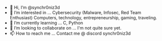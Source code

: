 - 👋 Hi, I’m @synchr0niz3d
- 👀 I’m interested in ... Cybersecurity (Malware, Infosec, Red Team Enthusiast) Computers, technology, entrepreneurship, gaming, traveling.
- 🌱 I’m currently learning ... C, Python
- 💞️ I’m looking to collaborate on ... I'm not quite sure yet.
- 📫 How to reach me ... Contact me @ discord synchr0niz3d

<!---
synchlink/synchlink is a ✨ special ✨ repository because its `README.md` (this file) appears on your GitHub profile.
You can click the Preview link to take a look at your changes.
--->
